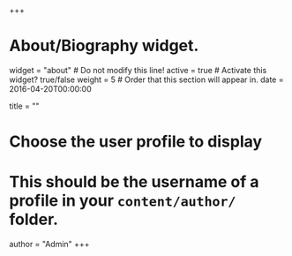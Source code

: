 +++
# About/Biography widget.
widget = "about"  # Do not modify this line!
active = true  # Activate this widget? true/false
weight = 5  # Order that this section will appear in.
date = 2016-04-20T00:00:00

title = ""

# Choose the user profile to display
# This should be the username of a profile in your `content/author/` folder.
author = "Admin"
+++
